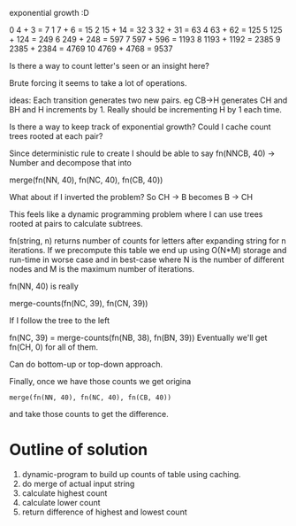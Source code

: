 exponential growth :D

0 4 + 3 = 7
1 7 + 6 = 15
2 15 + 14 = 32
3 32 + 31 = 63
4 63 + 62 = 125
5 125 + 124 = 249
6 249 + 248 = 597
7 597 + 596 = 1193
8 1193 + 1192 = 2385
9 2385 + 2384 = 4769
10 4769 + 4768 = 9537

Is there a way to count letter's seen or an insight here?

Brute forcing it seems to take a lot of operations.

ideas: Each transition generates two new pairs. eg CB->H generates CH and BH and H increments by 1. Really should be incrementing H by 1 each time.

Is there a way to keep track of exponential growth? Could I cache count trees rooted at each pair?

Since deterministic rule to create I should be able to say fn(NNCB, 40) -> Number and decompose that into

merge(fn(NN, 40), fn(NC, 40), fn(CB, 40))

What about if I inverted the problem?
So CH -> B becomes B -> CH

This feels like a dynamic programming problem where I can use trees rooted at pairs to calculate subtrees.

fn(string, n) returns number of counts for letters after expanding string for n iterations. If we precompute this table we end up using O(N*M) storage and run-time in worse case and in best-case where N is the number of different nodes and M is the maximum number of iterations.

fn(NN, 40) is really

merge-counts(fn(NC, 39), fn(CN, 39))

If I follow the tree to the left

fn(NC, 39) = merge-counts(fn(NB, 38), fn(BN, 39))
Eventually we'll get fn(CH, 0) for all of them.

Can do bottom-up or top-down approach.

Finally, once we have those counts we get origina

`
merge(fn(NN, 40), fn(NC, 40), fn(CB, 40))
`

and take those counts to get the difference.

# Outline of solution
1. dynamic-program to build up counts of table using caching.
2. do merge of actual input string
3. calculate highest count
4. calculate lower count
5. return difference of highest and lowest count
